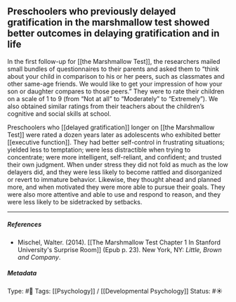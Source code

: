 ## Preschoolers who previously delayed gratification in the marshmallow test showed better outcomes in delaying gratification and in life # 

In the first follow-up for [[the Marshmallow Test]], the researchers mailed small bundles of questionnaires to their parents and asked them to “think about your child in comparison to his or her peers, such as classmates and other same-age friends. We would like to get your impression of how your son or daughter compares to those peers.” They were to rate their children on a scale of 1 to 9 (from “Not at all” to “Moderately” to “Extremely”). We also obtained similar ratings from their teachers about the children’s cognitive and social skills at school.

Preschoolers who [[delayed gratification]] longer on [[the Marshmallow Test]] were rated a dozen years later as adolescents who exhibited better [[executive function]]. They had better self-control in frustrating situations; yielded less to temptation; were less distractible when trying to concentrate; were more intelligent, self-reliant, and confident; and trusted their own judgment. When under stress they did not fold as much as the low delayers did, and they were less likely to become rattled and disorganized or revert to immature behavior. Likewise, they thought ahead and planned more, and when motivated they were more able to pursue their goals. They were also more attentive and able to use and respond to reason, and they were less likely to be sidetracked by setbacks.

___

##### References

- Mischel, Walter. (2014). [[The Marshmallow Test Chapter 1 In Stanford University's Surprise Room]] (Epub p. 23). New York, NY: _Little, Brown and Company_.

##### Metadata

Type: #🔴 
Tags: [[Psychology]] / [[Developmental Psychology]]
Status: #☀️ 